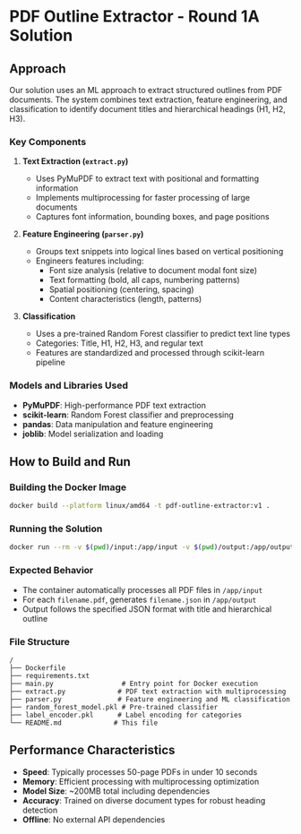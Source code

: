 # PDF Outline Extractor - Round 1A Solution

## Approach

Our solution uses an ML approach to extract structured outlines from PDF documents. The system combines text extraction, feature engineering, and classification to identify document titles and hierarchical headings (H1, H2, H3).

### Key Components

1. **Text Extraction (`extract.py`)**

   - Uses PyMuPDF to extract text with positional and formatting information
   - Implements multiprocessing for faster processing of large documents
   - Captures font information, bounding boxes, and page positions

2. **Feature Engineering (`parser.py`)**

   - Groups text snippets into logical lines based on vertical positioning
   - Engineers features including:
     - Font size analysis (relative to document modal font size)
     - Text formatting (bold, all caps, numbering patterns)
     - Spatial positioning (centering, spacing)
     - Content characteristics (length, patterns)

3. **Classification**
   - Uses a pre-trained Random Forest classifier to predict text line types
   - Categories: Title, H1, H2, H3, and regular text
   - Features are standardized and processed through scikit-learn pipeline

### Models and Libraries Used

- **PyMuPDF**: High-performance PDF text extraction
- **scikit-learn**: Random Forest classifier and preprocessing
- **pandas**: Data manipulation and feature engineering
- **joblib**: Model serialization and loading

## How to Build and Run

### Building the Docker Image

```bash
docker build --platform linux/amd64 -t pdf-outline-extractor:v1 .
```

### Running the Solution

```bash
docker run --rm -v $(pwd)/input:/app/input -v $(pwd)/output:/app/output --network none pdf-outline-extractor:v1
```

### Expected Behavior

- The container automatically processes all PDF files in `/app/input`
- For each `filename.pdf`, generates `filename.json` in `/app/output`
- Output follows the specified JSON format with title and hierarchical outline

### File Structure

```
/
├── Dockerfile
├── requirements.txt
├── main.py                 # Entry point for Docker execution
├── extract.py             # PDF text extraction with multiprocessing
├── parser.py              # Feature engineering and ML classification
├── random_forest_model.pkl # Pre-trained classifier
├── label_encoder.pkl      # Label encoding for categories
└── README.md             # This file
```

## Performance Characteristics

- **Speed**: Typically processes 50-page PDFs in under 10 seconds
- **Memory**: Efficient processing with multiprocessing optimization
- **Model Size**: ~200MB total including dependencies
- **Accuracy**: Trained on diverse document types for robust heading detection
- **Offline**: No external API dependencies
